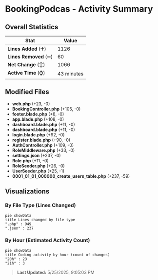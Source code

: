 # BookingPodcas - Activity Summary 

## Overall Statistics

| Stat                   | Value                                                             |
| ---------------------- | ----------------------------------------------------------------- |
| **Lines Added** (➕)   | 1126                                          |
| **Lines Removed** (➖) | 60                                        |
| **Net Change** (↕)    | 1066                |
| **Active Time** (⌚)   | 43 minutes |


## Modified Files
- **web.php** (+23, -0)
- **BookingController.php** (+105, -0)
- **footer.blade.php** (+8, -0)
- **app.blade.php** (+108, -0)
- **dashboard.blade.php** (+11, -0)
- **dashboard.blade.php** (+11, -0)
- **login.blade.php** (+92, -0)
- **register.blade.php** (+90, -0)
- **AuthController.php** (+109, -0)
- **RoleMiddleware.php** (+33, -0)
- **settings.json** (+237, -0)
- **Role.php** (+11, -0)
- **RoleSeeder.php** (+26, -0)
- **UserSeeder.php** (+25, -1)
- **0001_01_01_000000_create_users_table.php** (+237, -59)

## Visualizations

### By File Type (Lines Changed)

```mermaid
pie showData
title Lines changed by file type
".php" : 949
".json" : 237
```

### By Hour (Estimated Activity Count)

```mermaid
pie showData
title Coding activity by hour (count of changes)
"20h" : 23
"21h" : 3
```


> **Last Updated:** 5/25/2025, 9:05:03 PM